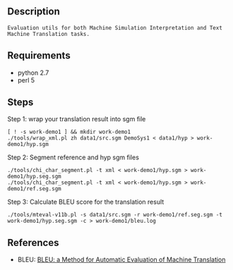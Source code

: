 ## Description ##

    Evaluation utils for both Machine Simulation Interpretation and Text Machine Translation tasks.

## Requirements ##
- python 2.7
- perl 5

## Steps ##

Step 1: wrap your translation result into sgm file
```
[ ! -s work-demo1 ] && mkdir work-demo1
./tools/wrap_xml.pl zh data1/src.sgm DemoSys1 < data1/hyp > work-demo1/hyp.sgm
```

Step 2: Segment reference and hyp sgm files
```
./tools/chi_char_segment.pl -t xml < work-demo1/hyp.sgm > work-demo1/hyp.seg.sgm 
./tools/chi_char_segment.pl -t xml < work-demo1/hyp.sgm > work-demo1/ref.seg.sgm 
```

Step 3: Calculate BLEU score for the translation result
```
./tools/mteval-v11b.pl -s data1/src.sgm -r work-demo1/ref.seg.sgm -t work-demo1/hyp.seg.sgm -c > work-demo1/bleu.log
```

## References ##

- BLEU: [BLEU: a Method for Automatic Evaluation of Machine Translation](http://www.aclweb.org/anthology/P02-1040.pdf)


